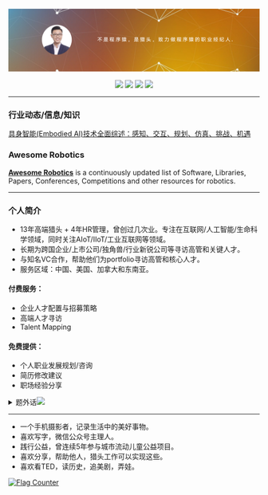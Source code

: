 ![](https://github.com/ichris007/ichris007/blob/main/images/github_banner.png)

<p align="center"> 
  <a href="https://www.linkedin.com/in/chris-pei/" target="_blank">
    <img src="https://img.shields.io/badge/LinkedIn-0077B5?style=for-the-badge&logo=linkedin&logoColor=white" height="30px"></a>
  <a href="https://x.com/007_chris" target="_blank">
    <img src="https://img.shields.io/badge/X-000?style=for-the-badge&logo=x" height="30px"></a>
  <a href="https://maimai.cn/profile/detail?dstu=30307015" target="_blank">
    <img src="https://img.shields.io/badge/Maimai-1877F2?style=for-the-badge&logo=maimai&logoColor=white" height="30px"></a>
  <a href="https://github.com/ichris007/ichris007/blob/main/images/Wechat.jpg" target="_blank">
    <img src="https://img.shields.io/badge/WeChat-25D366?style=for-the-badge&logo=wechat&logoColor=white" height="30px"></a>
</p>

---

### 行业动态/信息/知识

[具身智能(Embodied AI)技术全面综述：感知、交互、规划、仿真、挑战、机遇](https://github.com/ichris007/ichris007/blob/main/%E5%85%B7%E8%BA%AB%E6%99%BA%E8%83%BD(Embodied%20AI)%E6%8A%80%E6%9C%AF%E5%85%A8%E9%9D%A2%E7%BB%BC%E8%BF%B0%EF%BC%9A%E6%84%9F%E7%9F%A5%E3%80%81%E4%BA%A4%E4%BA%92%E3%80%81%E8%A7%84%E5%88%92%E3%80%81%E4%BB%BF%E7%9C%9F%E3%80%81%E6%8C%91%E6%88%98%E3%80%81%E6%9C%BA%E9%81%87.md)

### Awesome Robotics

[**Awesome Robotics**](https://github.com/ichris007/Awesome-Robotics) is a continuously updated list of Software, Libraries, Papers, Conferences, Competitions and other resources for robotics.

---

### 个人简介

- 13年高端猎头 + 4年HR管理，曾创过几次业。专注在互联网/人工智能/生命科学领域，同时关注AIoT/IIoT/工业互联网等领域。
- 长期为跨国企业/上市公司/独角兽/行业新锐公司等寻访高管和关键人才。
- 与知名VC合作，帮助他们为portfolio寻访高管和核心人才。
- 服务区域：中国、美国、加拿大和东南亚。


#### 付费服务：

- 企业人才配置与招募策略
- 高端人才寻访
- Talent Mapping

#### 免费提供：

- 个人职业发展规划/咨询
- 简历修改建议
- 职场经验分享

<details>
 <summary>题外话<img src="https://media.giphy.com/media/mGcNjsfWAjY5AEZNw6/giphy.gif" width="50"></summary>

#### 题外话：

    俗话说的好：“除了你的父母，猎头可能是最希望你成功的人”，猎头最大的资源就是人才和人脉网络，帮助你，也是在帮助我自己。

    联系我时，请注明来自Github，你的需求将会被优先对接。期待与你的连结！

#### 关键词

互联网 | AI | 人工智能 | 机器人 | 具身智能 | AIGC | AI制药 | AI生物 | 电商 | 教育 | 本地生活 | 新零售 | 机器学习 | 深度学习 | 强化学习 | 计算机视觉 | 云计算 | 物联网 | 工业互联网 | 智能硬件 | 自动驾驶 | 无人车 | 无人机 | Artificial Intelligence | Robot | Robotics | NLP | Natural Language Processing | Machine Learning | ML | DL | Deep Learning | RL | Reinforcement Learning | Computer Vision | Cloud Computing | IoT | IIoT | Intelligent Hardware | Autonomous Vehicles | Self-driving Automobile | UAV | Drone | 算法 | Algorithm | AML | Python | Drug Discovery | AI Drug |
</details>

---

- 一个手机摄影者，记录生活中的美好事物。
- 喜欢写字，微信公众号主理人。
- 践行公益，曾连续5年参与城市流动儿童公益项目。
- 喜欢分享，帮助他人，猎头工作可以实现这些。
- 喜欢看TED，读历史，追美剧，弄娃。



<a href="http://s05.flagcounter.com/more/AJU"><img src="https://s05.flagcounter.com/count2/AJU/bg_FFFFFF/txt_000000/border_CCCCCC/columns_2/maxflags_10/viewers_0/labels_0/pageviews_1/flags_0/percent_0/" alt="Flag Counter" border="0"></a>

